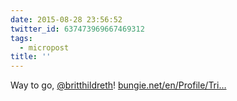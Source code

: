 ```yaml
---
date: 2015-08-28 23:56:52
twitter_id: 637473969667469312
tags:
  - micropost
title: ''
---
```


Way to go, [@britthildreth](https://twitter.com/britthildreth)! [bungie.net/en/Profile/Tri…](https://www.bungie.net/en/Profile/Triumphs/1/4611686018437021624)

